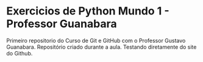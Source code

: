 # Exercicios de Python Mundo 1 - Professor Guanabara
Primeiro repositorio do Curso de Git e GitHub com o Professor Gustavo Guanabara.
Repositório criado durante a aula.
Testando diretamente do site do Github.
